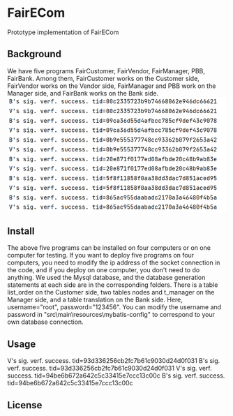 # FairECom
 Prototype implementation of FairECom 

## Background
We have five programs FairCustomer, FairVendor, FairManager, PBB, FairBank. Among them, FairCustomer works on the Customer side, FairVendor works on the Vendor side, FairManager and PBB work on the Manager side, and FairBank works on the Bank side. 
![Network model of FairECom](./image/fig1.png "Network model of FairECom")

## Install
The above five programs can be installed on four computers or on one computer for testing. If you want to deploy five programs on four computers, you need to modify the ip address of the socket connection in the code, and if you deploy on one computer, you don't need to do anything. 
We used the Mysql database, and the database generation statements at each side are in the corresponding folders. There is a table list_order on the Customer side, two tables nodes and t_manager on the Manager side, and a table translation on the Bank side. Here, username="root", password="123456". You can modify the username and password in "src\main\resources\mybatis-config" to correspond to your own database connection. 

## Usage
 V's sig. verf. success. tid=93d336256cb2fc7b61c9030d24d0f031
B's sig. verf. success. tid=93d336256cb2fc7b61c9030d24d0f031
V's sig. verf. success. tid=94be6b672a642c5c33415e7ccc13c00c
B's sig. verf. success. tid=94be6b672a642c5c33415e7ccc13c00c
## License

